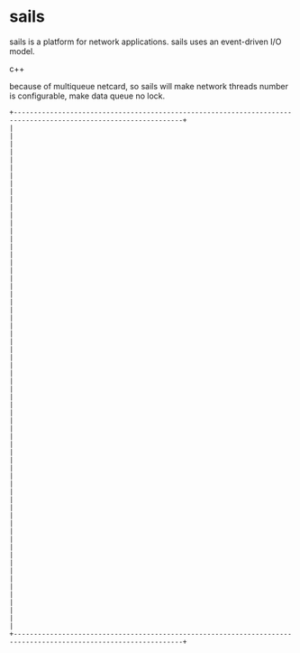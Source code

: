 sails
=====

sails is a platform for network applications. sails uses an event-driven I/O model.

c++


because of multiqueue netcard, so sails will make network threads number is configurable, make data queue no lock.


    +----------------------------------------------------------------------------------------------------------------+
	|			  							 					  		   										 	 |
	|			  							 					  		   										 	 |
	|			  							 					  		   										 	 |
	|             							 					  		   										 	 |
	|										 					  		   										 	 |
	|										 					  		   										 	 |
	|										 					  		   										 	 |
	|										 					  		   										 	 |
	|										 					  		   										 	 |
	|										 					  		   										 	 |
	|										 					  		   										 	 |
	|										 					  		   										 	 |
	|                                        					  		   										 	 |
	|															  		   										 	 |
	|															  		   										 	 |
	|															  		   										 	 |
	|															  		   										 	 |
	|															  		   										 	 |
	|                                                             		   										 	 |
	|                                                                      										 	 |
	|																											 	 |
	|																											 	 |
	|																											 	 |
	|																											 	 |
	|																											 	 |
	|                                                                                                            	 |
	|                                                                                                                |
	|                                                                                                                |
	|                                                                                                                |
	|                                                                                                                |
	|																												 |
	|                                                                                                                |
	+----------------------------------------------------------------------------------------------------------------+

